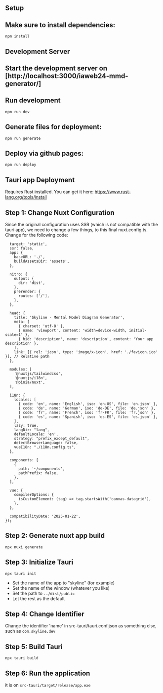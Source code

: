 
## Setup

## Make sure to install dependencies:
```
npm install
```
## Development Server
## Start the development server on [http://localhost:3000/iaweb24-mmd-generator/]
## Run development
```
npm run dev
```
## Generate files for deployment:
```
npm run generate
```
## Deploy via github pages:
```
npm run deploy
```
## Tauri app Deployment
Requires Rust installed. You can get it here: https://www.rust-lang.org/tools/install
## Step 1: Change Nuxt Configuration
Since the original configuration uses SSR (which is not compatible with the tauri app), we need to change a few things, to this final nuxt.config.ts. Change for the following code:

```export default defineNuxtConfig({
  target: 'static', 
  ssr: false,       
  app: {
    baseURL: './',  
    buildAssetsDir: 'assets',
  },
 
  nitro: {
    output: {
      dir: 'dist', 
    },
    prerender: {
      routes: ['/'], 
    },
  },

  head: {
    title: 'Skyline - Mental Model Diagram Generator',
    meta: [
      { charset: 'utf-8' },
      { name: 'viewport', content: 'width=device-width, initial-scale=1' },
      { hid: 'description', name: 'description', content: 'Your app description' },
    ],
    link: [{ rel: 'icon', type: 'image/x-icon', href: './favicon.ico' }], // Relative path
  },

  modules: [
    '@nuxtjs/tailwindcss',
    '@nuxtjs/i18n',
    '@pinia/nuxt',
  ],

  i18n: {
    locales: [
      { code: 'en', name: 'English', iso: 'en-US', file: 'en.json' },
      { code: 'de', name: 'German', iso: 'de-DE', file: 'de.json' },
      { code: 'fr', name: 'French', iso: 'fr-FR', file: 'fr.json' },
      { code: 'es', name: 'Spanish', iso: 'es-ES', file: 'es.json' },
    ],
    lazy: true,
    langDir: "lang",
    defaultLocale: 'en',
    strategy: "prefix_except_default",
    detectBrowserLanguage: false,
    vueI18n: "./i18n.config.ts",
  },

  components: [
    {
      path: '~/components',
      pathPrefix: false,
    },
  ],

  vue: {
    compilerOptions: {
      isCustomElement: (tag) => tag.startsWith('canvas-datagrid'),
    },
  },

  compatibilityDate: '2025-01-22',
});
```

## Step 2: Generate nuxt app build
```
npx nuxi generate
```
## Step 3: Initialize Tauri
```
npx tauri init
```
 - Set the name of the app to "skyline" (for example)
 - Set the name of the window (whatever you like)
 - Set the path to `../dist/public`
 - Let the rest as the default

## Step 4: Change Identifier
Change the identifier 'name' in src-tauri/tauri.conf.json as something else, such as `com.skyline.dev`

## Step 5: Build Tauri
```
npx tauri build
```
## Step 6: Run the application
it is on `src-tauri/target/release/app.exe`


